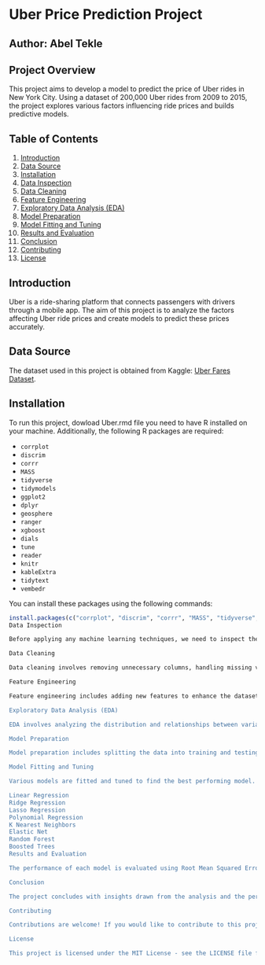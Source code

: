 # Uber Price Prediction Project

## Author: Abel Tekle

## Project Overview

This project aims to develop a model to predict the price of Uber rides in New York City. Using a dataset of 200,000 Uber rides from 2009 to 2015, the project explores various factors influencing ride prices and builds predictive models.

## Table of Contents
1. [Introduction](#introduction)
2. [Data Source](#data-source)
3. [Installation](#installation)
4. [Data Inspection](#data-inspection)
5. [Data Cleaning](#data-cleaning)
6. [Feature Engineering](#feature-engineering)
7. [Exploratory Data Analysis (EDA)](#exploratory-data-analysis-eda)
8. [Model Preparation](#model-preparation)
9. [Model Fitting and Tuning](#model-fitting-and-tuning)
10. [Results and Evaluation](#results-and-evaluation)
11. [Conclusion](#conclusion)
12. [Contributing](#contributing)
13. [License](#license)

## Introduction

Uber is a ride-sharing platform that connects passengers with drivers through a mobile app. The aim of this project is to analyze the factors affecting Uber ride prices and create models to predict these prices accurately.

## Data Source

The dataset used in this project is obtained from Kaggle: [Uber Fares Dataset](https://www.kaggle.com/datasets/yasserh/uber-fares-dataset/data).

## Installation

To run this project, dowload Uber.rmd file  you need to have R installed on your machine. Additionally, the following R packages are required:

- `corrplot`
- `discrim`
- `corrr`
- `MASS`
- `tidyverse`
- `tidymodels`
- `ggplot2`
- `dplyr`
- `geosphere`
- `ranger`
- `xgboost`
- `dials`
- `tune`
- `reader`
- `knitr`
- `kableExtra`
- `tidytext`
- `vembedr`

You can install these packages using the following commands:

```r
install.packages(c("corrplot", "discrim", "corrr", "MASS", "tidyverse", "tidymodels", "ggplot2", "dplyr", "geosphere", "ranger", "xgboost", "dials", "tune", "reader", "knitr", "kableExtra", "tidytext", "vembedr"))
Data Inspection

Before applying any machine learning techniques, we need to inspect the dataset and modify it as needed. The initial inspection involves reading the data and understanding its structure.

Data Cleaning

Data cleaning involves removing unnecessary columns, handling missing values, and correcting errors in the dataset.

Feature Engineering

Feature engineering includes adding new features to enhance the dataset's predictive power, such as extracting date and time components and calculating distances.

Exploratory Data Analysis (EDA)

EDA involves analyzing the distribution and relationships between variables to gain insights into the dataset.

Model Preparation

Model preparation includes splitting the data into training and testing sets and creating a recipe for the models. The recipe involves normalizing numeric predictors and one-hot encoding categorical variables.

Model Fitting and Tuning

Various models are fitted and tuned to find the best performing model. The models used in this project include:

Linear Regression
Ridge Regression
Lasso Regression
Polynomial Regression
K Nearest Neighbors
Elastic Net
Random Forest
Boosted Trees
Results and Evaluation

The performance of each model is evaluated using Root Mean Squared Error (RMSE). The best model is selected based on the lowest RMSE.

Conclusion

The project concludes with insights drawn from the analysis and the performance of the models. Suggestions for future research and potential improvements are also provided.

Contributing

Contributions are welcome! If you would like to contribute to this project, please fork the repository and submit a pull request.

License

This project is licensed under the MIT License - see the LICENSE file for details.
